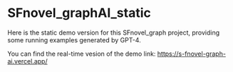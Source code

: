 # SFnovel_graphAI_static

Here is the static demo version for this SFnovel_graph project, providing some running examples generated by GPT-4.

You can find the real-time vesion of the demo link: https://s-fnovel-graph-ai.vercel.app/
